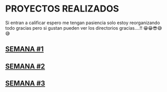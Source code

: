 # PROYECTOS REALIZADOS

Si entran a calificar espero me tengan pasiencia solo estoy reorganizando todo gracias pero si gustan pueden ver los directorios gracias....!! 😁😁😎😅😅

## [SEMANA #1](https://github.com/mikerazor5786/Challenges_Core-Code_Miguel-Tellez/blob/007011ecf9e6181f2f0ef6f503d6b30b30b3dca8/contenido/semana1.md)

## [SEMANA #2](https://github.com/mikerazor5786/Challenges_Core-Code_Miguel-Tellez/blob/44cf2db52a277a1f83f92ddec64e15e0c394aec2/contenido/semana2.md)

## [SEMANA #3](https://github.com/mikerazor5786/Challenges_Core-Code_Miguel-Tellez/blob/683a2686e1d446e68a21a923cde077c399be2edd/contenido/semana3.md)
